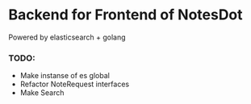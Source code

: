 # Backend for Frontend of NotesDot
Powered by elasticsearch + golang

### TODO:
- Make instanse of es global
- Refactor NoteRequest interfaces
- Make Search